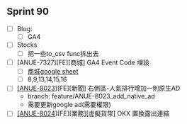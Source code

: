 ## Sprint 90
* [ ] Blog: 
	* [ ] GA4
* [ ] Stocks
	* [ ] 把一些to_csv func拆出去
 * [ ]  [ANUE-7327\]\[FE\][商城] GA4 Event Code 埋設
	* [ ] [商城google sheet](https://docs.google.com/spreadsheets/d/1V80W0yDOsY9S3-Ci2nStJDBK9KWBDAjkMfGsA6qzfsg/edit#gid=417379691)
	* [ ] 8,9,13,14,15,16
* [ ] [\[ANUE-8023](https://cnyesrd.atlassian.net/browse/ANUE-8023)][FE][新聞] 右側區-人氣排行增加一則原生AD
	* branch: feature/ANUE-8023_add_native_ad
	* 需要更新google ad(需要權限)
* [ ] [\[ANUE-8024]()][FE][業務][虛擬貨幣] OKX 置換露出連結